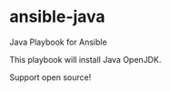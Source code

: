ansible-java
=============

Java Playbook for Ansible

This playbook will install Java OpenJDK.

Support open source!
